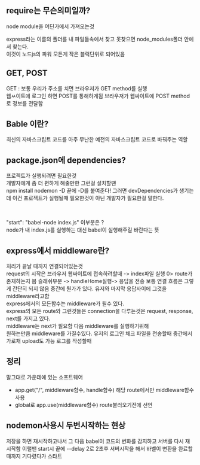 <div>
    <h2>require는 무슨의미일까?</h2>
    <p>node module을 어딘가에서 가져오는것</p>
    <p>express라는 이름의 폴더를 내 파일들속에서 찾고 못찾으면 node_modules폴더 안에서 찾는다.<br/>
        이것이 노드js의 파워 모든게 작은 블럭단위로 되어있음
    </p>
    <h2>GET, POST</h2>
    <p>GET : 보통 우리가 주소를 치면 브라우저가 GET method를 실행<br/>
    웹ㅆ이트에 로그인 하면 POST를 통해하게됨 브라우저가 웹싸이트에 POST method로 정보를 전달함
    </p>
    <h2>Bable 이란?</h2>
    <p>최신의 자바스크립트 코드를 아주 무난한 예전의 자바스크립트 코드로 바꿔주는 역할
    </p>
    <h2>package.json에 dependencies?</h2>
    <p>프로젝트가 실행되려면 필요한것 <br/>
        개발자에게 좀 더 편하게 해줄만한 그런걸 설치할땐<br/>
        npm install nodemon -D 끝에 -D를 붙여준다! 그러면 devDependencies가 생기는데 이건 프로젝트가 실행될때 필요한것이 아닌 개발자가 필요한걸 말한다.
    </p>
    <br/>
    <p>"start": "babel-node index.js" 이부분은 ?<br/>
        node가 내 index.js를 실행하는 대신 babel이 실행해주길 바란다는 뜻
    </p>
    <h2>express에서 middleware란?</h2>
    <p>
        처리가 끝날 때까지 연결되어있는것<br/>
        request의 시작은 브라우저 웹싸이트에 접속하려할때 -> index파일 실행 0> route가 존재하는지 봄 슬래쉬부분 -> handleHome실행-> 응답을 전송 보통 연결 흐름은 그렇게 간단히 되지 않음 중간에 뭔가가 있다. 유저와 마지막 응답사이에
        그것을 middleware라고함
        <br/>
        express에서의 모든함수는 middleware가 될수 있다.<br>
        express의 모든 route와 그런것들은 connection을 다루는것은 request, response, next를 가지고 있다.<br/>
        middleware는 next가 필요함 다음 middleware를 실행하기위해<br/>
        원하는만큼 middleware를 가질수있다.
        유저의 로그인 체크 파일을 전송할때 중간에서 가로채 upload도 가능 로그를 작성할때
    </p>
    <h2>정리</h2>
    <p>말그대로 가운데에 있는 소프트웨어</p>
    <ul>
        <li>app.get("/", middleware함수, handle함수) 해당 route에서만 middleware함수 사용</li>
        <li>global로 app.use(middleware함수) route불러오기전에 선언</li>
    </ul>
    <h2>nodemon사용시 두번시작하는 현상</h2>
    <p>저장을 하면 재시작하고나서 그 다음 babel이 코드의 변화를 감지하고 서버를 다시 재시작함 이럴땐 start시 끝에 --delay 2로 2초후 서버시작을 해서 바벨이 변환을 완료할때까지 기다렸다가 스타트
    </p>
</div>